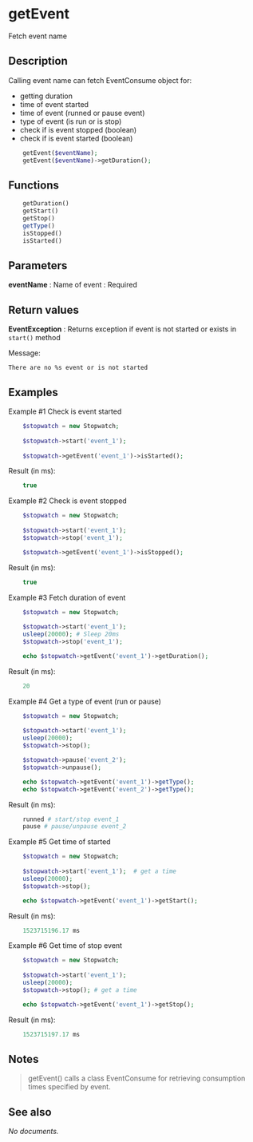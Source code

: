 # getEvent

Fetch event name

## Description

Calling event name can fetch EventConsume object for:
 - getting duration
 - time of event started
 - time of event (runned or pause event)
 - type of event (is run or is stop)
 - check if is event stopped (boolean)
 - check if is event started (boolean)

```php
    getEvent($eventName);
    getEvent($eventName)->getDuration();
```

## Functions

```php
    getDuration()
    getStart()
    getStop()
    getType()
    isStopped()
    isStarted()
```

## Parameters

__eventName__
: Name of event
: Required

## Return values

__EventException__
: Returns exception if event is not started or exists in `start()` method

Message:

    There are no %s event or is not started

## Examples

Example #1 Check is event started
```php
    $stopwatch = new Stopwatch;
    
    $stopwatch->start('event_1');
    
    $stopwatch->getEvent('event_1')->isStarted();
```

Result (in ms):
```php
    true
```

Example #2 Check is event stopped
```php
    $stopwatch = new Stopwatch;
    
    $stopwatch->start('event_1');
    $stopwatch->stop('event_1');

    $stopwatch->getEvent('event_1')->isStopped();
```

Result (in ms):
```php
    true
```

Example #3 Fetch duration of event
```php
    $stopwatch = new Stopwatch;
    
    $stopwatch->start('event_1');
    usleep(20000); # Sleep 20ms
    $stopwatch->stop('event_1');

    echo $stopwatch->getEvent('event_1')->getDuration();
```

Result (in ms):
```php
    20
```

Example #4 Get a type of event (run or pause)
```php
    $stopwatch = new Stopwatch;
    
    $stopwatch->start('event_1');
    usleep(20000);
    $stopwatch->stop();

    $stopwatch->pause('event_2');
    $stopwatch->unpause();

    echo $stopwatch->getEvent('event_1')->getType();
    echo $stopwatch->getEvent('event_2')->getType();
```

Result (in ms):
```php
    runned # start/stop event_1
    pause # pause/unpause event_2
```

Example #5 Get time of started
```php
    $stopwatch = new Stopwatch;
    
    $stopwatch->start('event_1');  # get a time
    usleep(20000);
    $stopwatch->stop();

    echo $stopwatch->getEvent('event_1')->getStart();
```

Result (in ms):
```php
    1523715196.17 ms
```

Example #6 Get time of stop event
```php
    $stopwatch = new Stopwatch;
    
    $stopwatch->start('event_1');
    usleep(20000);
    $stopwatch->stop(); # get a time

    echo $stopwatch->getEvent('event_1')->getStop();
```

Result (in ms):
```php
    1523715197.17 ms
```

## Notes

> getEvent() calls a class EventConsume for retrieving consumption times specified by event.

## See also

_No documents._
